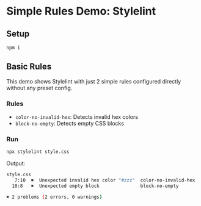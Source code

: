 # Simple Rules Demo: Stylelint

## Setup

```sh
npm i
```

## Basic Rules

This demo shows Stylelint with just 2 simple rules configured directly without any preset config.

### Rules

- `color-no-invalid-hex`: Detects invalid hex colors
- `block-no-empty`: Detects empty CSS blocks

### Run

```sh
npx stylelint style.css
```

Output:

```sh
style.css
   7:10  ✖  Unexpected invalid hex color "#zzz"  color-no-invalid-hex
  10:8   ✖  Unexpected empty block               block-no-empty

✖ 2 problems (2 errors, 0 warnings)
```
